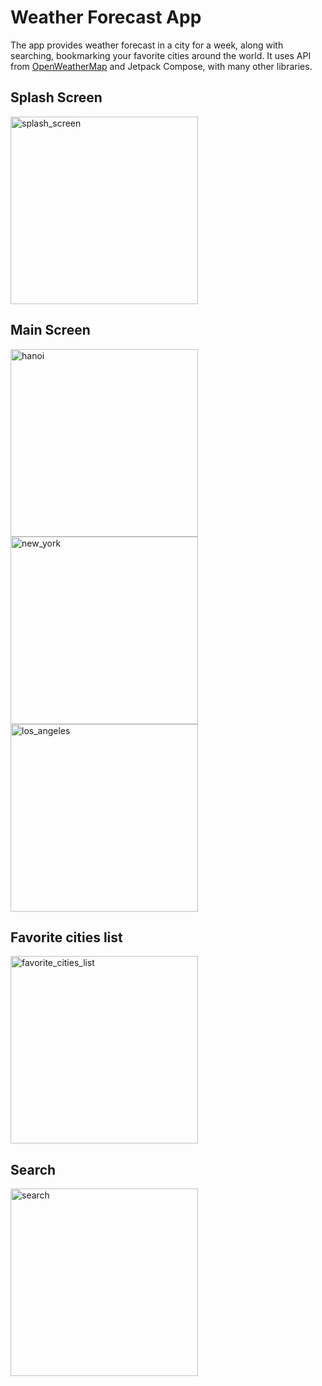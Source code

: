 # Weather Forecast App
The app provides weather forecast in a city for a week, along with searching, bookmarking your favorite cities around the world. It uses API from [OpenWeatherMap](https://openweathermap.org/) and Jetpack Compose, with many other libraries.

## Splash Screen
<img src="https://github.com/haiphong169/WeatherForecastApp/assets/61385020/98f546bb-755c-43eb-afe0-36ca502e9e0b" alt="splash_screen" width="300"/>

## Main Screen
<img src="https://github.com/haiphong169/WeatherForecastApp/assets/61385020/ba916bd5-0e98-45d6-82c7-f832b71be969" alt="hanoi" width="300"/> <img src="https://github.com/haiphong169/WeatherForecastApp/assets/61385020/09bcc24b-d374-43ca-b1ab-7d71def71243" alt="new_york" width="300"/> <img src="https://github.com/haiphong169/WeatherForecastApp/assets/61385020/476399a2-ceef-4a1a-bbc4-e2c1ab8f45a1" alt="los_angeles" width="300"/>

## Favorite cities list
<img src="https://github.com/haiphong169/WeatherForecastApp/assets/61385020/769e3425-03bf-4b13-bf7c-23b31c57cb81" alt="favorite_cities_list" width="300"/>

## Search
<img src="https://github.com/haiphong169/WeatherForecastApp/assets/61385020/5b903198-5b93-4231-a1ac-d73f88c7ef7a" alt="search" width="300"/>


